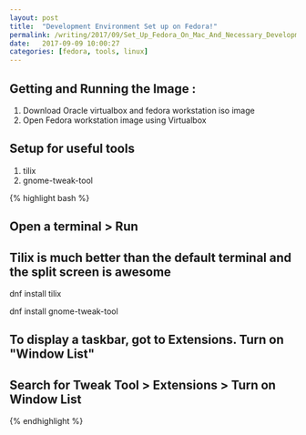```yaml
---
layout: post
title:  "Development Environment Set up on Fedora!"
permalink: /writing/2017/09/Set_Up_Fedora_On_Mac_And_Necessary_Development_Tools/
date:   2017-09-09 10:00:27
categories: [fedora, tools, linux]
---
```


## Getting and Running the Image :

1. Download Oracle virtualbox and fedora workstation iso image
2. Open Fedora workstation image using Virtualbox

## Setup for useful tools

1. tilix
2. gnome-tweak-tool

{% highlight bash %}
## Open a terminal > Run
## Tilix is much better than the default terminal and the split screen is awesome
dnf install tilix

dnf install gnome-tweak-tool
## To display a taskbar, got to Extensions. Turn on "Window List"
## Search for Tweak Tool > Extensions > Turn on Window List
{% endhighlight %}



